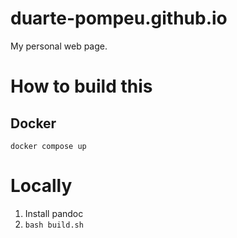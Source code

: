 # duarte-pompeu.github.io
My personal web page.

# How to build this

## Docker

`docker compose up`

# Locally

1. Install pandoc
2. `bash build.sh`
